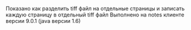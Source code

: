 Показано как разделить tiff файл на отдельные страницы и записать каждую страницу в отдельный tiff файл
Выполнено на notes клиенте версии 9.0.1 (java версии 1.6)
